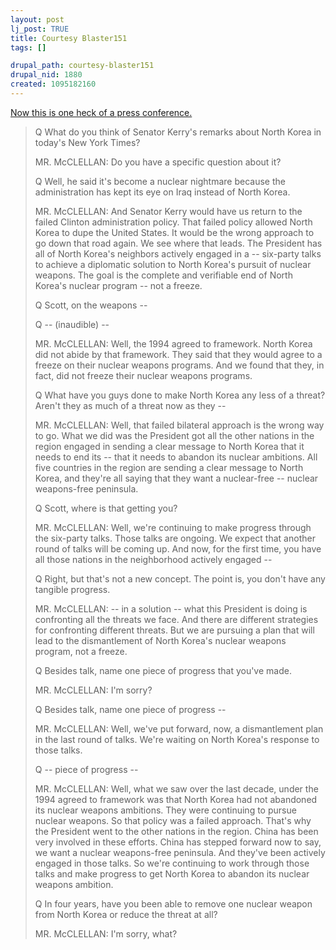 ```yaml
--- 
layout: post
lj_post: TRUE
title: Courtesy Blaster151
tags: []

drupal_path: courtesy-blaster151
drupal_nid: 1880
created: 1095182160
---
```

<a href="http://www.whitehouse.gov/news/releases/2004/09/20040913.html">Now this is one heck of a press conference.</a>

<blockquote> Q What do you think of Senator Kerry's remarks about North Korea in today's New York Times?

MR. McCLELLAN: Do you have a specific question about it?

Q Well, he said it's become a nuclear nightmare because the administration has kept its eye on Iraq instead of North Korea.

MR. McCLELLAN: And Senator Kerry would have us return to the failed Clinton administration policy. That failed policy allowed North Korea to dupe the United States. It would be the wrong approach to go down that road again. We see where that leads. The President has all of North Korea's neighbors actively engaged in a -- six-party talks to achieve a diplomatic solution to North Korea's pursuit of nuclear weapons. The goal is the complete and verifiable end of North Korea's nuclear program -- not a freeze.

Q Scott, on the weapons --

Q -- (inaudible) --

MR. McCLELLAN: Well, the 1994 agreed to framework. North Korea did not abide by that framework. They said that they would agree to a freeze on their nuclear weapons programs. And we found that they, in fact, did not freeze their nuclear weapons programs.

Q What have you guys done to make North Korea any less of a threat? Aren't they as much of a threat now as they --

MR. McCLELLAN: Well, that failed bilateral approach is the wrong way to go. What we did was the President got all the other nations in the region engaged in sending a clear message to North Korea that it needs to end its -- that it needs to abandon its nuclear ambitions. All five countries in the region are sending a clear message to North Korea, and they're all saying that they want a nuclear-free -- nuclear weapons-free peninsula.

Q Scott, where is that getting you?

<!--break-->MR. McCLELLAN: Well, we're continuing to make progress through the six-party talks. Those talks are ongoing. We expect that another round of talks will be coming up. And now, for the first time, you have all those nations in the neighborhood actively engaged --

Q Right, but that's not a new concept. The point is, you don't have any tangible progress.

MR. McCLELLAN: -- in a solution -- what this President is doing is confronting all the threats we face. And there are different strategies for confronting different threats. But we are pursuing a plan that will lead to the dismantlement of North Korea's nuclear weapons program, not a freeze.

Q Besides talk, name one piece of progress that you've made.

MR. McCLELLAN: I'm sorry?

Q Besides talk, name one piece of progress --

MR. McCLELLAN: Well, we've put forward, now, a dismantlement plan in the last round of talks. We're waiting on North Korea's response to those talks.

Q -- piece of progress --

MR. McCLELLAN: Well, what we saw over the last decade, under the 1994 agreed to framework was that North Korea had not abandoned its nuclear weapons ambitions. They were continuing to pursue nuclear weapons. So that policy was a failed approach. That's why the President went to the other nations in the region. China has been very involved in these efforts. China has stepped forward now to say, we want a nuclear weapons-free peninsula. And they've been actively engaged in those talks. So we're continuing to work through those talks and make progress to get North Korea to abandon its nuclear weapons ambition.

Q In four years, have you been able to remove one nuclear weapon from North Korea or reduce the threat at all?

MR. McCLELLAN: I'm sorry, what? </blockquote>

